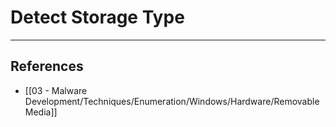 # Detect Storage Type

---
## References

- [[03 - Malware Development/Techniques/Enumeration/Windows/Hardware/Removable Media]]